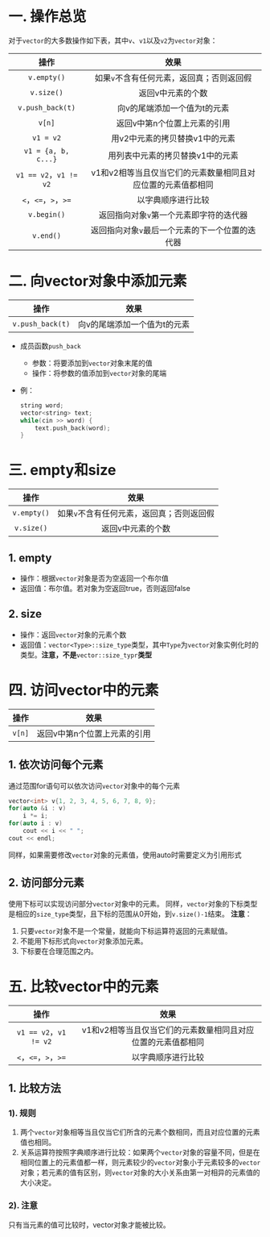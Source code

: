 # 一. 操作总览
对于`vector`的大多数操作如下表，其中`v`、`v1`以及`v2`为`vector`对象：

|操作|效果|
|:-:|:-:|
|`v.empty()`|如果`v`不含有任何元素，返回真；否则返回假|
|`v.size()`|返回v中元素的个数|
|`v.push_back(t)`|向v的尾端添加一个值为t的元素|
|`v[n]`|返回v中第n个位置上元素的引用|
|`v1 = v2`|用v2中元素的拷贝替换v1中的元素|
|`v1 = {a, b, c...}`|用列表中元素的拷贝替换v1中的元素|
|`v1 == v2`，`v1 != v2`|v1和v2相等当且仅当它们的元素数量相同且对应位置的元素值都相同|
|`<`，`<=`，`>`，`>=`|以字典顺序进行比较|
|`v.begin()`|返回指向对象`v`第一个元素即字符的迭代器|
|`v.end()`|返回指向对象`v`最后一个元素的下一个位置的迭代器|

# 二. 向vector对象中添加元素
|操作|效果|
|:-:|:-:|
|`v.push_back(t)`|向v的尾端添加一个值为t的元素|

- 成员函数`push_back`
    - 参数：将要添加到`vector`对象末尾的值
    - 操作：将参数的值添加到`vector`对象的尾端

- 例：
    ```c++
    string word;
    vector<string> text;
    while(cin >> word) {
        text.push_back(word);
    }
    ```

# 三. empty和size
|操作|效果|
|:-:|:-:|
|`v.empty()`|如果`v`不含有任何元素，返回真；否则返回假|
|`v.size()`|返回v中元素的个数|

## 1. empty
- 操作：根据`vector`对象是否为空返回一个布尔值
- 返回值：布尔值。若对象为空返回true，否则返回false

## 2. size
- 操作：返回`vector`对象的元素个数
- 返回值：`vector<Type>::size_type`类型，其中`Type`为`vector`对象实例化时的类型。**注意，不是**`vector::size_typr`**类型**

# 四. 访问vector中的元素
|操作|效果|
|:-:|:-:|
|`v[n]`|返回v中第n个位置上元素的引用|

## 1. 依次访问每个元素
通过范围for语句可以依次访问`vector`对象中的每个元素
```c++
vector<int> v{1, 2, 3, 4, 5, 6, 7, 8, 9};
for(auto &i : v)
    i *= i;
for(auto i : v)
    cout << i << " ";
cout << endl;
```
同样，如果需要修改`vector`对象的元素值，使用auto时需要定义为引用形式

## 2. 访问部分元素
使用下标可以实现访问部分`vector`对象中的元素。
同样，`vector`对象的下标类型是相应的`size_type`类型，且下标的范围从0开始，到`v.size()-1`结束。
**注意**：
1. 只要`vector`对象不是一个常量，就能向下标运算符返回的元素赋值。
2. 不能用下标形式向`vector`对象添加元素。
3. 下标要在合理范围之内。

# 五. 比较vector中的元素

|操作|效果|
|:-:|:-:|
|`v1 == v2`，`v1 != v2`|v1和v2相等当且仅当它们的元素数量相同且对应位置的元素值都相同|
|`<`，`<=`，`>`，`>=`|以字典顺序进行比较|

## 1. 比较方法
### 1). 规则
1. 两个`vector`对象相等当且仅当它们所含的元素个数相同，而且对应位置的元素值也相同。
2. 关系运算符按照字典顺序进行比较：如果两个`vector`对象的容量不同，但是在相同位置上的元素值都一样，则元素较少的`vector`对象小于元素较多的`vector`对象；若元素的值有区别，则`vector`对象的大小关系由第一对相异的元素值的大小决定。

### 2). 注意
只有当元素的值可比较时，vector对象才能被比较。